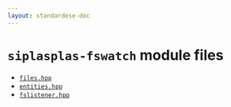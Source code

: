```yaml
---
layout: standardese-doc
---
```



# `siplasplas-fswatch` module files


 - [`files.hpp`]({{site.url}}{{site.baseurl}}/doc/standardese/feature__slash__type-erasure/siplasplas-fswatch/files.html)
 - [`entities.hpp`]({{site.url}}{{site.baseurl}}/doc/standardese/feature__slash__type-erasure/siplasplas-fswatch/entities.html)
 - [`fslistener.hpp`]({{site.url}}{{site.baseurl}}/doc/standardese/feature__slash__type-erasure/siplasplas-fswatch/fslistener.html)